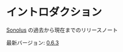 # イントロダクション

[Sonolus](https://sonolus.com) の過去から現在までのリリースノート

最新バージョン: [0.6.3](./versions/0.6.3.md)
